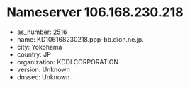 # Nameserver 106.168.230.218

* as_number: 2516
* name: KD106168230218.ppp-bb.dion.ne.jp.
* city: Yokohama
* country: JP
* organization: KDDI CORPORATION
* version: Unknown
* dnssec: Unknown
